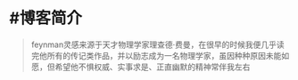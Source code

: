 # \#博客简介
>feynman灵感来源于天才物理学家理查德·费曼，在很早的时候我便几乎读完他所有的传记类作品，并以励志成为一名物理学家，虽因种种原因未能如愿，但希望他不惧权威、实事求是、正直幽默的精神常伴我左右

